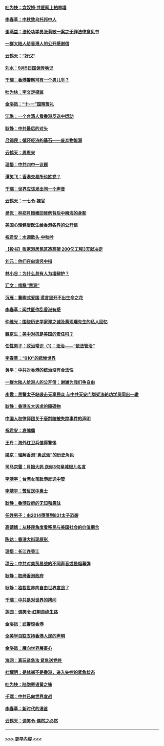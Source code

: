 #### [吐为快：念奴娇‧共匪网上柏林墙](../pages/nsc993/n11519122.md?t=09131711) 
#### [李春草：中秋致乌托邦中人](../pages/nsc993/n11518776.md?t=09131711) 
#### [谢燕益：法轮功学员张莉敏一案之无罪法律意见书](../pages/nsc993/n11517600.md?t=09131711) 
#### [一群大陆人给香港人的公开感谢信](../pages/nsc993/n11514797.md?t=09131711) 
#### [云鹤天：“好汉”](../pages/nsc993/n11513536.md?t=09131711) 
#### [刘水：9月5日国保传唤记](../pages/nsc993/n11513460.md?t=09131711) 
#### [千瑞：香港警察可有一个男儿乎？](../pages/nsc993/n11513109.md?t=09131711) 
#### [吐为快：李文足探监](../pages/nsc993/n11509622.md?t=09131711) 
#### [金浴凤：“十‧一”国殇贺礼](../pages/nsc993/n11509593.md?t=09131711) 
#### [江琳：一个台湾人看香港反送中运动](../pages/nsc993/n11509211.md?t=09131711) 
#### [耿静：中共最后的对头](../pages/nsc993/n11508308.md?t=09131711) 
#### [吕锡民：循环经济的基石——废弃物能源](../pages/nsc993/n11508212.md?t=09131711) 
#### [云鹤天：周恩来](../pages/nsc993/n11508055.md?t=09131711) 
#### [理悟：中共四中一议题](../pages/nsc993/n11507782.md?t=09131711) 
#### [谭笑飞：香港交易所也姓党？](../pages/nsc993/n11507753.md?t=09131711) 
#### [千瑞：世界应该发出同一个声音](../pages/nsc993/n11507290.md?t=09131711) 
#### [云鹤天：一七令‧裸官](../pages/nsc993/n11507177.md?t=09131711) 
#### [吴侃：林郑月娥撤回修例背后中南海的身影](../pages/nsc993/n11506876.md?t=09131711) 
#### [美国心理健康医生给香港各界的公开信](../pages/nsc993/n11506809.md?t=09131711) 
#### [祝君安：水调歌头‧中秋吟](../pages/nsc993/n11506758.md?t=09131711) 
#### [【投书】张家港居民区造高架 200亿工程3天就决定](../pages/nsc993/n11506682.md?t=09131711) 
#### [刘元：他们在向谁竖中指](../pages/nsc993/n11505384.md?t=09131711) 
#### [林小谷：为什么总有人为墙辩护？](../pages/nsc993/n11505226.md?t=09131711) 
#### [汇文：维稳“黑洞”](../pages/nsc993/n11504347.md?t=09131711) 
#### [沉雁：董卿式爱国 谎言里开不出生命之花](../pages/nsc993/n11503215.md?t=09131711) 
#### [李春草：闻共匪作乱香港有感](../pages/nsc993/n11503072.md?t=09131711) 
#### [仲维光：围绕历史学家邓之诚及黄现璠先生的私人回忆](../pages/nsc993/n11501330.md?t=09131711) 
#### [魏京生：美中对抗是美国的责任吗？](../pages/nsc993/n11500723.md?t=09131711) 
#### [任性男子：政治常识（1）：法治——“依法管治”](../pages/nsc993/n11500791.md?t=09131711) 
#### [李春草：“610”的悲惨世界](../pages/nsc993/n11501141.md?t=09131711) 
#### [黄平：中共对香港的统治没有合法性](../pages/nsc993/n11499473.md?t=09131711) 
#### [一群大陆人给港人的公开信：谢谢为我们争自由](../pages/nsc993/n11500402.md?t=09131711) 
#### [李霞：黑警太子站袭击无辜民众 与中共天安门绑架法轮功学员同出一辙](../pages/nsc993/n11499805.md?t=09131711) 
#### [耿静：香港五大诉求的障碍物](../pages/nsc993/n11497578.md?t=09131711) 
#### [中国人权律师团关于唐荆陵被失踪事件的声明](../pages/nsc993/n11500014.md?t=09131711) 
#### [祝君安：哀傀儡](../pages/nsc993/n11499776.md?t=09131711) 
#### [王丹：海外红卫兵值得警惕](../pages/nsc993/n11498138.md?t=09131711) 
#### [梁京：理解香港“勇武派”的历史角色](../pages/nsc993/n11498006.md?t=09131711) 
#### [司马京雷：月娥大妈  送你3句皇城根儿名言](../pages/nsc993/n11497885.md?t=09131711) 
#### [李靖宇：台湾女孩赴港反送中赞](../pages/nsc993/n11497721.md?t=09131711) 
#### [李靖宇：赞反送中勇士](../pages/nsc993/n11497452.md?t=09131711) 
#### [耿静：香港政府的无知和愚昧](../pages/nsc993/n11494238.md?t=09131711) 
#### [任姓男子：由2014堕落到831太子恐袭](../pages/nsc993/n11496683.md?t=09131711) 
#### [高婧婧：从移民角度看移民与美国社会的价值磨合](../pages/nsc993/n11495757.md?t=09131711) 
#### [陈达：香港大街现原形 ](../pages/nsc993/n11495441.md?t=09131711) 
#### [理悟：长江连香江](../pages/nsc993/n11495377.md?t=09131711) 
#### [项云：中共对美贸易战的不同声音或是烟幕弹](../pages/nsc993/n11494929.md?t=09131711) 
#### [耿静：取缔香港政府](../pages/nsc993/n11494218.md?t=09131711) 
#### [耿静：独裁世界向自由世界宣战了](../pages/nsc993/n11494190.md?t=09131711) 
#### [千瑞：中共是对世界的拷问](../pages/nsc993/n11493021.md?t=09131711) 
#### [莲园：调笑令‧红朝自绝生路](../pages/nsc993/n11493011.md?t=09131711) 
#### [金浴凤：武警惊香港](../pages/nsc993/n11492994.md?t=09131711) 
#### [全美学自联支持香港人民的声明](../pages/nsc993/n11492630.md?t=09131711) 
#### [金浴凤：魔向世界展畜心](../pages/nsc993/n11492599.md?t=09131711) 
#### [海网：真玩紧急法 紧急送党终 ](../pages/nsc993/n11492535.md?t=09131711) 
#### [杜耀明：是林郑不是香港，进入失控的紧急状态](../pages/nsc993/n11491420.md?t=09131711) 
#### [吐为快：陆胞寄语黄之锋](../pages/nsc993/n11491117.md?t=09131711) 
#### [千瑞：中共已向世界宣战](../pages/nsc993/n11490123.md?t=09131711) 
#### [李春草：新时代的港首](../pages/nsc993/n11489864.md?t=09131711) 
#### [云鹤天：调笑令·偶然之必然](../pages/nsc993/n11489701.md?t=09131711) 

----
#### [ >>> 更早内容 <<< ](../indexes/nsc993-earlier.md)
